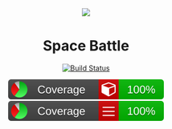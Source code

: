 <div align="center">
<a alt="Powered by MidJourney">
    <img src=./images/spaceship.png width=250><img>
</a>

<h1> Space Battle </h1>

[![Build Status](https://github.com/fantast03/ooaip2223/actions/workflows/build.yml/badge.svg)](https://github.com/Fantast03/ooaip2223/actions/workflows/build.yml)

[![Coverage-Methods](./coveragereport/badge_methodcoverage.svg)](https://ooaip.fantast.dev/report/feature-ServerThread)
[![Coverage-Lines](./coveragereport/badge_linecoverage.svg)](https://ooaip.fantast.dev/report/feature-ServerThread)

</div>
